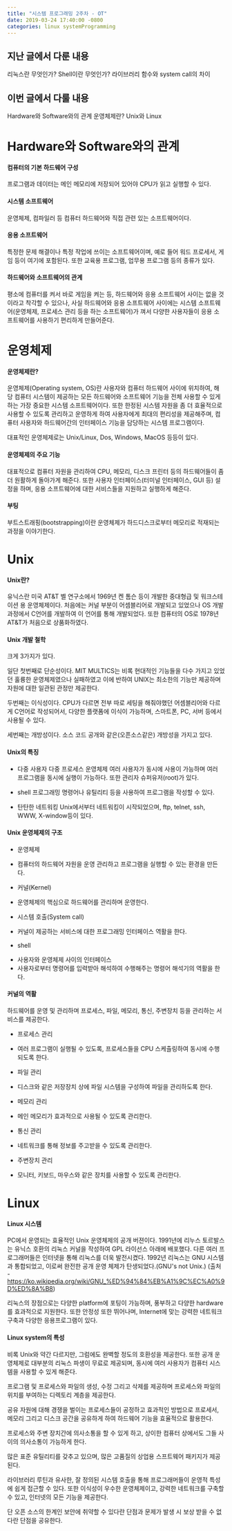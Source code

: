 ```yaml
---
title: "시스템 프로그래밍 2주차 - OT"
date: 2019-03-24 17:40:00 -0800
categories: linux systemProgramming
---
```


## 지난 글에서 다룬 내용
리눅스란 무엇인가?
Shell이란 무엇인가?
라이브러리 함수와 system call의 차이

## 이번 글에서 다룰 내용
Hardware와 Software와의 관계
운영체제란?
Unix와 Linux

# Hardware와 Software와의 관계
#### 컴퓨터의 기본 하드웨어 구성
프로그램과 데이터는 메인 메모리에 저장되어 있어야 CPU가 읽고 실행할 수 있다.

#### 시스템 소프트웨어
운영체제, 컴파일러 등 컴퓨터 하드웨어와 직접 관련 있는 소프트웨어이다.

#### 응용 소프트웨어
특정한 문제 해결이나 특정 작업에 쓰이는 소프트웨어이며, 예로 들어 워드 프로세서, 게임 등이
여기에 포함된다. 또한 교육용 프로그램, 업무용 프로그램 등의 종류가 있다.

#### 하드웨어와 소프트웨어의 관계
평소에 컴퓨터를 켜서 바로 게임을 켜는 등, 하드웨어와 응용 소프트웨어 사이는 없을 것이라고 착각할 수 있으나,
사실 하드웨어와 응용 소프트웨어 사이에는 시스템 소프트웨어(운영체제, 프로세스 관리 등을 하는 소프트웨어)가
껴서 다양한 사용자들이 응용 소프트웨어를 사용하기 편리하게 만들어준다.

# 운영체제
#### 운영체제란?
운영체제(Operating system, OS)란 사용자와 컴퓨터 하드웨어 사이에 위치하여, 해당 컴퓨터 시스템이 제공하는
모든 하드웨어와 소프트웨어 기능을 전체 사용할 수 있게 하는 가장 중요한 시스템 소프트웨어이다.
또한 한정된 시스템 자원을 좀 더 효율적으로 사용할 수 있도록 관리하고 운영하게 하여 사용자에게 최대의 편리성을 제공해주며,
컴퓨터 사용자와 하드웨어간의 인터페이스 기능을 담당하는 시스템 프로그램이다.

대표적인 운영체제로는 Unix/Linux, Dos, Windows, MacOS 등등이 있다.

#### 운영체제의 주요 기능
대표적으로 컴퓨터 자원을 관리하여 CPU, 메모리, 디스크 프린터 등의 하드웨어들이 좀 더 원활하게 돌아가게 해준다.
또한 사용자 인터페이스(터미널 인터페이스, GUI 등) 설정을 하며, 응용 소프트웨어에 대한 서비스들을 지원하고 실행하게 해준다.

#### 부팅
부트스트래핑(bootstrapping)이란 운영체제가 하드디스크로부터 메모리로 적재되는 과정을 이야기한다.

# Unix
#### Unix란?
유닉스란 미국 AT&T 벨 연구소에서 1969년 켄 톰슨 등이 개발한 중대형급 및 워크스테이션 용 운영체제이다.
처음에는 커널 부분이 어셈블리어로 개발되고 있었으나 OS 개발 과정에서 C언어를 개발하여 이 언어를 통해 개발되었다.
또한 컴퓨터의 OS로 1978년 AT&T가 처음으로 상품화하였다.

#### Unix 개발 철학
크게 3가지가 있다. 

일단 첫번째로 단순성이다. MIT MULTICS는 비록 현대적인 기능들을 다수 가지고 있었던 훌륭한 운영체제였으나 실패하였고
이에 반하여 UNIX는 최소한의 기능만 제공하며 자원에 대한 일관된 관정만 제공한다.

두번째는 이식성이다. CPU가 다르면 전부 따로 세팅을 해줘야했던 어셈블리어와 다르게 C언어로 작성되어서,
다양한 플랫폼에 이식이 가능하며, 스마트폰, PC, 서버 등에서 사용될 수 있다.

세번째는 개방성이다. 소스 코드 공개와 같은(오픈소스같은) 개방성을 가지고 있다.

#### Unix의 특징

* 다중 사용자 다중 프로세스 운영체제
여러 사용자가 동시에 사용이 가능하며 여러 프로그램을 동시에 실행이 가능하다. 또한 관리자 슈퍼유저(root)가 있다.

* shell 프로그래밍
명령어나 유틸리티 등을 사용하여 프로그램을 작성할 수 있다.

* 탄탄한 네트워킹
Unix에서부터 네트워킹이 시작되었으며, ftp, telnet, ssh, WWW, X-window등이 있다.

#### Unix 운영체제의 구조

* 운영체제
- 컴퓨터의 하드웨어 자원을 운영 관리하고 프로그램을 실행할 수 있는 환경을 만든다.

* 커널(Kernel)
- 운영체제의 핵심으로 하드웨어를 관리하며 운영한다.

* 시스템 호출(System call)
- 커널이 제공하는 서비스에 대한 프로그래밍 인터페이스 역활을 한다.

* shell 
- 사용자와 운영체제 사이의 인터페이스
- 사용자로부터 명령어를 입력받아 해석하여 수행해주는 명령어 해석기의 역활을 한다.

#### 커널의 역활

하드웨어를 운영 및 관리하며 프로세스, 파일, 메모리, 통신, 주변장치 등을 관리하는 서비스를 제공한다.

* 프로세스 관리
- 여러 프로그램이 실행될 수 있도록, 프로세스들을 CPU 스케츌링하여 동시에 수행되도록 한다.

* 파일 관리
- 디스크와 같은 저장장치 상에 파일 시스템을 구성하여 파일을 관리하도록 한다.

* 메모리 관리
- 메인 메모리가 효과적으로 사용될 수 있도록 관리한다.

* 통신 관리
- 네트워크를 통해 정보를 주고받을 수 있도록 관리한다.

* 주변장치 관리
- 모니터, 키보드, 마우스와 같은 장치를 사용할 수 있도록 관리한다.

# Linux
#### Linux 시스템

PC에서 운영되는 효율적인 Unix 운영체제의 공개 버젼이다.
1991년에 리누스 토르발스는 유닉스 호환의 리눅스 커널을 작성하여 GPL 라이선스 아래에 배포했다. 
다른 여러 프로그래머들은 인터넷을 통해 리눅스를 더욱 발전시켰다. 1992년 리눅스는 GNU 시스템과 통합되었고, 
이로써 완전한 공개 운영 체제가 탄생되었다.(GNU's not Unix.)
(출처 - https://ko.wikipedia.org/wiki/GNU_%ED%94%84%EB%A1%9C%EC%A0%9D%ED%8A%B8)

리눅스의 장점으로는 다양한 platform에 포팅이 가능하며, 풍부하고 다양한 hardware를 효과적으로 지원한다.
또한 안정성 또한 뛰어나며, Internet에 맞는 강력한 네트워크 구축과 다양한 응용프로그램이 있다.

#### Linux system의 특성

비록 Unix와 약간 다르지만, 그럼에도 완벽할 정도의 호환성을 제공한다.
또한 공개 운영체제로 대부분의 리눅스 파생이 무료로 제공되며, 동시에 여러 사용자가 컴퓨터 시스템을 사용할 수 있게 해준다.

프로그램 및 프로세스와 파일의 생성, 수정 그리고 삭제를 제공하며 프로세스와 파일의 위치를 부여하는
디렉토리 계층을 제공한다.

공유 자원에 대해 경쟁을 벌이는 프로세스들이 공정하고 효과적인 방법으로 프로세서, 메모리 
그리고 디스크 공간을 공유하게 하여 하드웨어 기능을 효율적으로 활용한다.

프로세스와 주변 장치간에 의사소통을 할 수 있게 하고, 상이한 컴퓨터 상에서도 그들 사이의
의사소통이 가능하게 한다.

많은 표준 유틸리티를 갖추고 있으며, 많은 고품질의 상업용 스프트웨어 패키지가 제공된다.

라이브러리 루틴과 유사한, 잘 정의된 시스템 호출을 통해 프로그래머들이 운영적 특성에 쉽게 접근할 수 있다.
또한 이식성이 우수한 운영체제이고, 강력한 네트워크를 구축할 수 있고, 인터넷의 모든 기능을 제공한다.

단 오픈 소스의 한계인 보안에 취약할 수 있다란 단점과 문제가 발생 시 보상 받을 수 없다란 단점을 공유한다.

